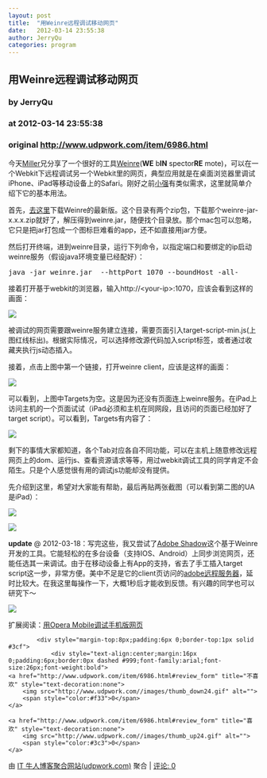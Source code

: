 ```yaml
---
layout: post
title:  "用Weinre远程调试移动网页"
date:   2012-03-14 23:55:38
author: JerryQu
categories: program
---
```


## 用Weinre远程调试移动网页
### by JerryQu
### at 2012-03-14 23:55:38
### original <http://www.udpwork.com/item/6986.html>

<p>今天<a href="http://www.varnow.org">Miller</a>兄分享了一个很好的工具<a href="http://phonegap.github.com/weinre/">Weinre</a>(<strong>WE</strong>
b<strong>IN</strong>
spector<strong>RE</strong>
mote)，可以在一个Webkit下远程调试另一个Webkit里的网页，典型应用就是在桌面浏览器里调试iPhone、iPad等移动设备上的Safari。刚好之前<a href="http://www.aiubug.com/">小强</a>有类似需求，这里就简单介绍下它的基本用法。</p>
<p>首先，<a href="https://github.com/callback/callback-weinre/archives/master">去这里</a>下载Weinre的最新版。这个目录有两个zip包，下载那个weinre-jar-x.x.x.zip就好了，解压得到weinre.jar，随便找个目录放。那个mac包可以忽略，它只是把jar打包成一个图标巨难看的app，还不如直接用jar方便。</p>
<p>然后打开终端，进到weinre目录，运行下列命令，以指定端口和要绑定的ip启动weinre服务（假设java环境变量已经配好）：</p>
<pre>java -jar weinre.jar  --httpPort 1070 --boundHost -all-</pre><p>接着打开基于webkit的浏览器，输入http://&lt;your-ip&gt;:1070，应该会看到这样的画面：</p>
<p><a href="http://st.imququ.com/uploads/2012/03/2012-03-14_22-59-28.png" title="点击查看大图"><img src="http://st.imququ.com/uploads/2012/03/m_2012-03-14_22-59-28.png"></a></p>
<p>被调试的网页需要跟weinre服务建立连接，需要页面引入target-script-min.js(上图红线标出)。根据实际情况，可以选择修改源代码加入script标签，或者通过收藏夹执行js动态插入。</p>
<p>接着，点击上图中第一个链接，打开weinre client，应该是这样的画面：</p>
<p><a href="http://st.imququ.com/uploads/2012/03/2012-03-14_23-01-48.png" title="点击查看大图"><img src="http://st.imququ.com/uploads/2012/03/m_2012-03-14_23-01-48.png"></a></p>
<p>可以看到，上图中Targets为空。这是因为还没有页面连上weinre服务。在iPad上访问主机的一个页面试试（iPad必须和主机在同网段，且访问的页面已经加好了target script）。可以看到，Targets有内容了：</p>
<p><a href="http://st.imququ.com/uploads/2012/03/2012-03-14_23-02-18.png" title="点击查看大图"><img src="http://st.imququ.com/uploads/2012/03/m_2012-03-14_23-02-18.png"></a></p>
<p>剩下的事情大家都知道，各个Tab对应各自不同功能，可以在主机上随意修改远程网页上的dom、运行js、查看资源请求等等，用过webkit调试工具的同学肯定不会陌生。只是个人感觉很有用的调试js功能却没有提供。</p>
<p>先介绍到这里，希望对大家能有帮助，最后再贴两张截图（可以看到第二图的UA是iPad）：</p>
<p><a href="http://st.imququ.com/uploads/2012/03/2012-03-14_23-06-21.png" title="点击查看大图"><img src="http://st.imququ.com/uploads/2012/03/m_2012-03-14_23-06-21.png"></a></p>
<p><a href="http://st.imququ.com/uploads//03/2012-03-14_23-07-33.png" title="点击查看大图"><img src="http://st.imququ.com/uploads/2012/03/m_2012-03-14_23-07-33.png"></a></p>
<p><strong>update</strong>
@ 2012-03-18：写完这些，我又尝试了<a href="http://labs.adobe.com/technologies/shadow/">Adobe Shadow</a>这个基于Weinre开发的工具。它能轻松的在多台设备（支持IOS、Android）上同步浏览网页，还能任选其一来调试。由于在移动设备上有App的支持，省去了手工插入target script这一步，非常方便。美中不足是它的client页访问的<a href="http://debug.shadow.adobe.com:8080">adobe远程服务器</a>，延时比较大。在我这里每操作一下，大概1秒后才能收到反馈。有兴趣的同学也可以研究下～</p>
<p><a href="http://st.imququ.com/uploads/2012/03/DSC_0132.JPG" title="点击查看大图"><img src="http://st.imququ.com/uploads/2012/03/m_DSC_0132.JPG"></a></p>
<p>扩展阅读：<a href="http://www.imququ.com/post/81.html">用Opera Mobile调试手机版网页</a></p>

			<div style="margin-top:8px;padding:6px 0;border-top:1px solid #3cf">
				<div style="text-align:center;margin:16px 0;padding:6px;border:0px dashed #999;font-family:arial;font-size:26px;font-weight:bold">
	<a href="http://www.udpwork.com/item/6986.html#review_form" title="不喜欢" style="text-decoration:none">
		<img src="http://www.udpwork.com//images/thumb_down24.gif" alt="">
		<span style="color:#f33">0</span>
	</a>
	   
	<a href="http://www.udpwork.com/item/6986.html#review_form" title="喜欢" style="text-decoration:none">
		<img src="http://www.udpwork.com//images/thumb_up24.gif" alt="">
		<span style="color:#3c3">0</span>
	</a>
</div>				<p>
					由 <a href="http://www.udpwork.com/">IT 牛人博客聚合网站(udpwork.com)</a> 聚合
					|
					<a href="http://www.udpwork.com/item/6986.html#reviews">评论: 0</a>
				</p>
			</div>